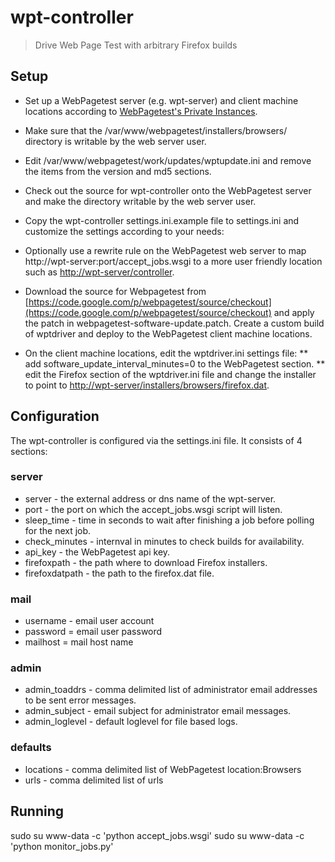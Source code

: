 # wpt-controller

>Drive Web Page Test with arbitrary Firefox builds

## Setup

* Set up a WebPagetest server (e.g. wpt-server) and client machine locations according to
[WebPagetest's Private Instances](https://sites.google.com/a/webpagetest.org/docs/private-instances).

* Make sure that the /var/www/webpagetest/installers/browsers/
directory is writable by the web server user.

* Edit /var/www/webpagetest/work/updates/wptupdate.ini and remove the
items from the version and md5 sections.

* Check out the source for wpt-controller onto the WebPagetest server
and make the directory writable by the web server user.

* Copy the wpt-controller settings.ini.example file to settings.ini and customize the
settings according to your needs:

* Optionally use a rewrite rule on the WebPagetest web server to map
http://wpt-server:port/accept_jobs.wsgi to a more user friendly
location such as
[http://wpt-server/controller](http://wpt-server/controller).

* Download the source for Webpagetest from
[https://code.google.com/p/webpagetest/source/checkout](https://code.google.com/p/webpagetest/source/checkout)
and apply the patch in webpagetest-software-update.patch. Create a
custom build of wptdriver and deploy to the WebPagetest client machine
locations.

* On the client machine locations, edit the wptdriver.ini settings file:
** add software_update_interval_minutes=0 to the WebPagetest section.
** edit the Firefox section of the
wptdriver.ini file and change the installer to point to
[http://wpt-server/installers/browsers/firefox.dat](http://wpt-server/installers/browsers/firefox.dat).

## Configuration

The wpt-controller is configured via the settings.ini file. It consists of 4 sections:

### server

* server - the external address or dns name of the wpt-server.
* port - the port on which the accept_jobs.wsgi script will listen.
* sleep_time - time in seconds to wait after finishing a job before polling for the next job.
* check_minutes - internval in minutes to check builds for availability.
* api_key - the WebPagetest api key.
* firefoxpath - the path where to download Firefox installers.
* firefoxdatpath - the path to the firefox.dat file.

### mail
* username - email user account
* password = email user password
* mailhost = mail host name

### admin

* admin_toaddrs - comma delimited list of administrator email
addresses to be sent error messages.
* admin_subject - email subject for administrator email messages.
* admin_loglevel - default loglevel for file based logs.

### defaults

* locations - comma delimited list of WebPagetest location:Browsers
* urls - comma delimited list of urls

## Running

sudo su www-data -c 'python accept_jobs.wsgi'
sudo su www-data -c 'python  monitor_jobs.py'
